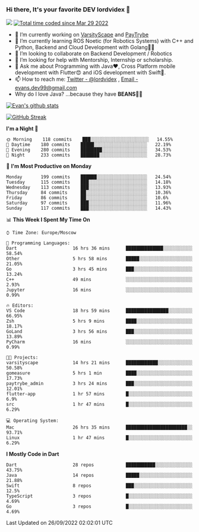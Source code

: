 ### Hi there, It's your favorite DEV lordvidex 👋
<img src="https://komarev.com/ghpvc/?username=lordvidex&label=Views&color=blue&style=plastic" /> <a href="https://wakatime.com/@0e56db35-d16b-410a-acc0-4085055304bf"><img src="https://wakatime.com/badge/user/0e56db35-d16b-410a-acc0-4085055304bf.svg" alt="Total time coded since Mar 29 2022" /></a>

- 🔭 I’m currently working on [VarsityScape](https://varsityscape.com) and [PayTrybe](https://www.paytrybe.com)
- 🌱 I’m currently learning ROS Noetic (for Robotics Systems) with C++ and Python, Backend and Cloud Development with Golang🧙🏼
- 👯 I’m looking to collaborate on Backend Development / Robotics
- 🤔 I’m looking for help with Mentorship, Internship or scholarship.
- 💬 Ask me about Programming with Java❤️, Cross Platform mobile development with Flutter😍 and iOS development with Swift🚀.
- 📫 How to reach me: [Twitter - @lordvidex](https://twitter.com/lordvidex) , [Email - evans.dev99@gmail.com](mailto:evans.dev99@gmail.com?body=Hello%20Evans,)
- Why do I love Java? ...because they have **BEANS**🤤😋

<div>
<!-- <a href="https://github.com/lordvidex">
  <img src="https://github-readme-stats.vercel.app/api/top-langs/?username=lordvidex&theme=light" />
</a>    -->
<!-- [![Top Langs](https://github-readme-stats.vercel.app/api/top-langs/?username=lordvidex)](https://github.com/lordvidex/)  -->
<a href="https://github.com/lordvidex">
 <img src="https://github-readme-stats.vercel.app/api?username=lordvidex&show_icons=true&theme=light&line_height=27" alt="Evan's github stats"/>
</a>
</div>

[![GitHub Streak](https://github-readme-streak-stats.herokuapp.com?user=lordvidex&theme=github-dark&hide_border=true)](https://git.io/streak-stats)

<!--
  <a href="https://github.com/iampawan/FlutterExampleApps">
    <img align="center" src="https://github-readme-stats.vercel.app/api/pin/?username=iampawan&repo=FlutterExampleApps&theme=light" />

  </a>
  <a href="https://github.com/iampawan/VelocityX">
   <img align="center" src="https://github-readme-stats.vercel.app/api/pin/?username=iampawan&repo=VelocityX&theme=light" />
  </a>
-->
<!--START_SECTION:waka-->
**I'm a Night 🦉** 

```text
🌞 Morning    118 commits    ███░░░░░░░░░░░░░░░░░░░░░░   14.55% 
🌆 Daytime    180 commits    █████░░░░░░░░░░░░░░░░░░░░   22.19% 
🌃 Evening    280 commits    ████████░░░░░░░░░░░░░░░░░   34.53% 
🌙 Night      233 commits    ███████░░░░░░░░░░░░░░░░░░   28.73%

```
📅 **I'm Most Productive on Monday** 

```text
Monday       199 commits    ██████░░░░░░░░░░░░░░░░░░░   24.54% 
Tuesday      115 commits    ███░░░░░░░░░░░░░░░░░░░░░░   14.18% 
Wednesday    113 commits    ███░░░░░░░░░░░░░░░░░░░░░░   13.93% 
Thursday     84 commits     ██░░░░░░░░░░░░░░░░░░░░░░░   10.36% 
Friday       86 commits     ██░░░░░░░░░░░░░░░░░░░░░░░   10.6% 
Saturday     97 commits     ███░░░░░░░░░░░░░░░░░░░░░░   11.96% 
Sunday       117 commits    ███░░░░░░░░░░░░░░░░░░░░░░   14.43%

```


📊 **This Week I Spent My Time On** 

```text
⌚︎ Time Zone: Europe/Moscow

💬 Programming Languages: 
Dart                     16 hrs 36 mins      ██████████████░░░░░░░░░░░   58.54% 
Other                    5 hrs 58 mins       █████░░░░░░░░░░░░░░░░░░░░   21.05% 
Go                       3 hrs 45 mins       ███░░░░░░░░░░░░░░░░░░░░░░   13.24% 
C++                      49 mins             ░░░░░░░░░░░░░░░░░░░░░░░░░   2.93% 
Jupyter                  16 mins             ░░░░░░░░░░░░░░░░░░░░░░░░░   0.99%

🔥 Editors: 
VS Code                  18 hrs 59 mins      ████████████████░░░░░░░░░   66.95% 
Zsh                      5 hrs 9 mins        ████░░░░░░░░░░░░░░░░░░░░░   18.17% 
GoLand                   3 hrs 56 mins       ███░░░░░░░░░░░░░░░░░░░░░░   13.89% 
PyCharm                  16 mins             ░░░░░░░░░░░░░░░░░░░░░░░░░   0.99%

🐱‍💻 Projects: 
varsityscape             14 hrs 21 mins      ████████████░░░░░░░░░░░░░   50.58% 
gomeasure                5 hrs 1 min         ████░░░░░░░░░░░░░░░░░░░░░   17.73% 
paytrybe_admin           3 hrs 24 mins       ███░░░░░░░░░░░░░░░░░░░░░░   12.01% 
flutter-app              1 hr 57 mins        █░░░░░░░░░░░░░░░░░░░░░░░░   6.9% 
src                      1 hr 47 mins        █░░░░░░░░░░░░░░░░░░░░░░░░   6.29%

💻 Operating System: 
Mac                      26 hrs 35 mins      ███████████████████████░░   93.71% 
Linux                    1 hr 47 mins        █░░░░░░░░░░░░░░░░░░░░░░░░   6.29%

```

**I Mostly Code in Dart** 

```text
Dart                     28 repos            ███████████░░░░░░░░░░░░░░   43.75% 
Java                     14 repos            █████░░░░░░░░░░░░░░░░░░░░   21.88% 
Swift                    8 repos             ███░░░░░░░░░░░░░░░░░░░░░░   12.5% 
TypeScript               3 repos             █░░░░░░░░░░░░░░░░░░░░░░░░   4.69% 
Go                       3 repos             █░░░░░░░░░░░░░░░░░░░░░░░░   4.69%

```



 Last Updated on 26/09/2022 02:02:01 UTC
<!--END_SECTION:waka-->

